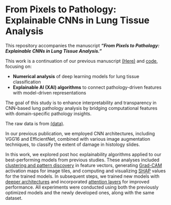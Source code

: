 
# From Pixels to Pathology: Explainable CNNs in Lung Tissue Analysis

This repository accompanies the manuscript **_“From Pixels to Pathology: Explainable CNNs in Lung Tissue Analysis.”_**

This work is a continuation of our previous manuscript [(Here)](https://www.biorxiv.org/content/10.1101/2023.05.12.540340v1.abstract) and [code](https://github.com/Aitslab/lunghisto), focusing on:

- **Numerical analysis** of deep learning models for lung tissue classification  
- **Explainable AI (XAI) algorithms** to connect pathology-driven features with model-driven representations  

The goal of this study is to enhance interpretability and transparency in CNN-based lung pathology analysis by bridging computational features with domain-specific pathology insights.


The raw data is from [(data)](https://www.ebi.ac.uk/biostudies/bioimages/studies/S-BIAD419). 

In our previous publication, we employed CNN architectures, including VGG16 and EfficientNet, combined with various image augmentation techniques, to classify the extent of damage in histology slides.


In this work, we explored post hoc explainability algorithms applied to our best-performing models from previous studies. These analyses included [clustering and pattern discovery](https://github.com/Aitslab/Histology_XAI/tree/main/Unsupervised)  in feature vectors, generating [Grad-CAM](https://github.com/Aitslab/Histology_XAI/tree/main/GradCAM) activation maps for image tiles, and computing and visualizing [SHAP](https://github.com/Aitslab/Histology_XAI/tree/main/SHAP) values for the trained models. In subsequent steps, we trained new models with [deeper architectures](https://github.com/Aitslab/Histology_XAI/tree/main/Train_more_layers) and incorporated [attention layers](https://github.com/Aitslab/Histology_XAI/tree/main/Attention) for improved performance. All experiments were conducted using both the previously optimized models and the newly developed ones, along with the same dataset.

